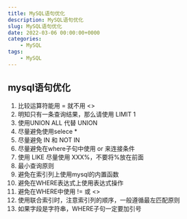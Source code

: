 ```yaml
---
title: MySQL语句优化
description: MySQL语句优化
slug: MySQL语句优化
date: 2022-03-06 00:00:00+0000
categories:
    - MySQL
tags:
    - MySQL
---
```


## mysql语句优化

1. 比较运算符能用 = 就不用 <>
2. 明知只有一条查询结果，那么请使用 LIMIT 1
3. 使用UNION ALL 代替 UNION
4. 尽量避免使用selece *
5. 尽量避免 IN 和 NOT IN
6. 尽量避免在where子句中使用 or 来连接条件
7. 使用 LIKE 尽量使用 XXX%，不要将%放在前面
8. 最小查询原则
9. 避免在索引列上使用mysql的内置函数
10. 避免在WHERE表达式上使用表达式操作
11. 避免在WHERE中使用 != 或 <>
12. 使用联合索引时，注意索引列的顺序，一般遵循最左匹配原则
13. 如果字段是字符串，WHERE子句一定要加引号